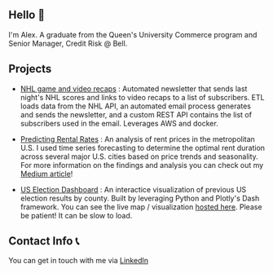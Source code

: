 ## Hello :wave:

I'm Alex. A graduate from the Queen's University Commerce program and Senior Manager, Credit Risk @ Bell. 

## Projects

* [NHL game and video recaps](https://github.com/alexkruczkowski/NHL-video-project) : Automated newsletter that sends last night's NHL scores and links to video recaps to a list of subscribers. ETL loads data from the NHL API, an automated email process generates and sends the newsletter, and a custom REST API contains the list of subscribers used in the email. Leverages AWS and docker. 

* [Predicting Rental Rates](https://github.com/alexkruczkowski/Rental-Rates-Analysis) : An analysis of rent prices in the metropolitan U.S. I used time series forecasting to determine the optimal rent duration across several major U.S. cities based on price trends and seasonality. For more information on the findings and analysis you can check out my [Medium article](https://medium.com/@kruczkowski.ak/how-to-predict-rent-prices-f267db4569d0)!

* [US Election Dashboard](https://github.com/alexkruczkowski/USElectionVisual) : An interactice visualization of previous US election results by county. Built by leveraging Python and Plotly's Dash framework. You can see the live map / visualization [hosted here](https://alexk-dash-app.herokuapp.com/). Please be patient! It can be slow to load.  

## Contact Info :telephone_receiver:

You can get in touch with me via [LinkedIn](https://www.linkedin.com/in/akruczkowski/)
